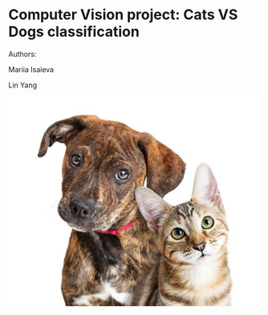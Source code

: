 # Computer Vision project: Cats VS Dogs classification

Authors:

Mariia Isaieva

Lin Yang

![Cat and Dog](cat_dog.jpg)
